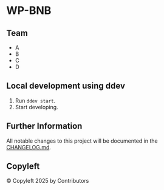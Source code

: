 # WP-BNB
## Team
* A
* B
* C
* D

## Local development using ddev
1. Run `ddev start`.
2. Start developing.

## Further Information
All notable changes to this project will be documented in the [CHANGELOG.md](CHANGELOG.md).

## Copyleft
&copy; Copyleft 2025 by Contributors

